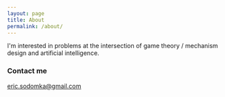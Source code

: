 ```yaml
---
layout: page
title: About
permalink: /about/
---
```


I'm interested in problems at the intersection of game theory / mechanism design and artificial intelligence.

### Contact me

[eric.sodomka@gmail.com](mailto:eric.sodomka@gmail.com)
